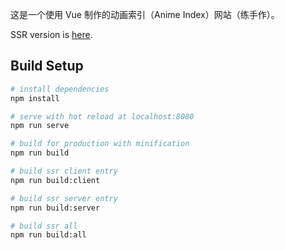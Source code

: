
这是一个使用 Vue 制作的动画索引（Anime Index）网站（练手作）。  

SSR version is [here](https://github.com/nekolr/anime-index/tree/ssr).  

## Build Setup

``` bash
# install dependencies
npm install

# serve with hot reload at localhost:8080
npm run serve

# build for production with minification
npm run build

# build ssr client entry
npm run build:client

# build ssr server entry
npm run build:server

# build ssr all
npm run build:all
```
